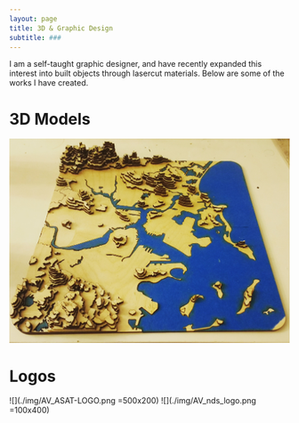 ```yaml
---
layout: page
title: 3D & Graphic Design
subtitle: ###
---
```


I am a self-taught graphic designer, and have recently expanded this interest into built objects through lasercut materials. Below are some of the works I have created.

# 3D Models
![](./img/gbos_lasercut.jpg)

# Logos
![](./img/AV_ASAT-LOGO.png =500x200)
![](./img/AV_nds_logo.png =100x400)
